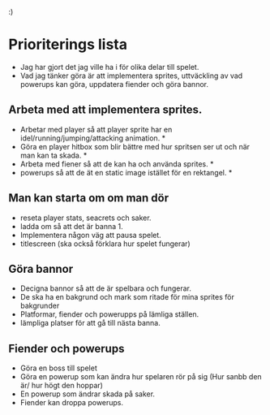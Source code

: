 :)


# Prioriterings lista
* Jag har gjort det jag ville ha i för olika delar till spelet.
* Vad jag tänker göra är att implementera sprites, uttväckling av vad powerups kan göra, uppdatera fiender och göra bannor.

## Arbeta med att implementera sprites. 
* Arbetar med player så att player sprite har en idel/running/jumping/attacking animation. *
* Göra en player hitbox som blir bättre med hur spritsen ser ut och när man kan ta skada. *
* Arbeta med fiener så att de kan ha och använda sprites. *
* powerups så att de ät en static image istället för en rektangel. *

## Man kan starta om om man dör
* reseta player stats, seacrets och saker.
* ladda om så att det är banna 1.
* Implementera någon väg att pausa spelet.
* titlescreen (ska också förklara hur spelet fungerar)

## Göra bannor
* Decigna bannor så att de är spelbara och fungerar. 
* De ska ha en bakgrund och mark som ritade för mina sprites för bakgrunder
* Platformar, fiender och powerupps på lämliga ställen. 
* lämpliga platser för att gå till nästa banna.

## Fiender och powerups
* Göra en boss till spelet
* Göra en powerup som kan ändra hur spelaren rör på sig (Hur sanbb den är/ hur högt den hoppar)
* En powerup som ändrar skada på saker.
* Fiender kan droppa powerups.


